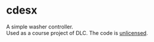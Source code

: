 cdesx
=====
A simple washer controller.  
Used as a course project of DLC.
The code is [unlicensed](http://unlicense.org).  
